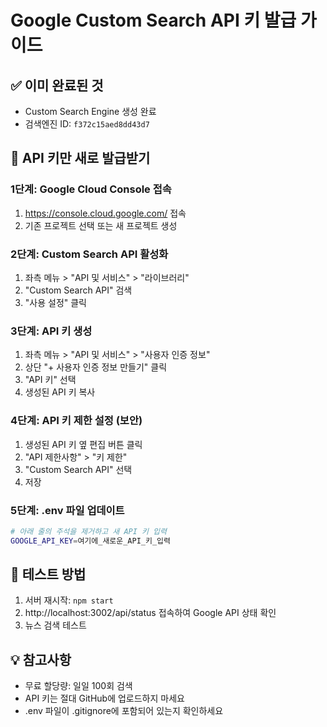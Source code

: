# Google Custom Search API 키 발급 가이드

## ✅ 이미 완료된 것
- Custom Search Engine 생성 완료
- 검색엔진 ID: `f372c15aed8dd43d7`

## 🔑 API 키만 새로 발급받기

### 1단계: Google Cloud Console 접속
1. https://console.cloud.google.com/ 접속
2. 기존 프로젝트 선택 또는 새 프로젝트 생성

### 2단계: Custom Search API 활성화
1. 좌측 메뉴 > "API 및 서비스" > "라이브러리"
2. "Custom Search API" 검색
3. "사용 설정" 클릭

### 3단계: API 키 생성
1. 좌측 메뉴 > "API 및 서비스" > "사용자 인증 정보"
2. 상단 "+ 사용자 인증 정보 만들기" 클릭
3. "API 키" 선택
4. 생성된 API 키 복사

### 4단계: API 키 제한 설정 (보안)
1. 생성된 API 키 옆 편집 버튼 클릭
2. "API 제한사항" > "키 제한"
3. "Custom Search API" 선택
4. 저장

### 5단계: .env 파일 업데이트
```bash
# 아래 줄의 주석을 제거하고 새 API 키 입력
GOOGLE_API_KEY=여기에_새로운_API_키_입력
```

## 🧪 테스트 방법
1. 서버 재시작: `npm start`
2. http://localhost:3002/api/status 접속하여 Google API 상태 확인
3. 뉴스 검색 테스트

## 💡 참고사항
- 무료 할당량: 일일 100회 검색
- API 키는 절대 GitHub에 업로드하지 마세요
- .env 파일이 .gitignore에 포함되어 있는지 확인하세요
